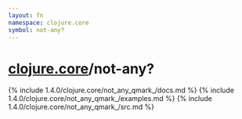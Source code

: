 ```yaml
---
layout: fn
namespace: clojure.core
symbol: not-any?
---
```


# [clojure.core](../)/not-any?

{% include 1.4.0/clojure.core/not_any_qmark_/docs.md %}
{% include 1.4.0/clojure.core/not_any_qmark_/examples.md %}
{% include 1.4.0/clojure.core/not_any_qmark_/src.md %}

